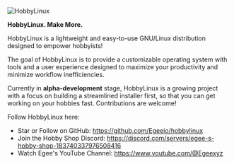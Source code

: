 ![HobbyLinux](https://github.com/Hobby-Linux/.github/assets/6679968/5f151315-3678-4fa1-aeb4-ca000f5f0a85)

**HobbyLinux. Make More.**

HobbyLinux is a lightweight and easy-to-use GNU/Linux distribution designed to empower hobbyists!

The goal of HobbyLinux is to provide a customizable operating system with tools and a user experience designed to maximize your productivity and minimize workflow inefficiencies.

Currently in **alpha-development** stage,  HobbyLinux is a growing project with a focus on building a streamlined installer first, so that you can get working on your hobbies fast. Contributions are welcome!

Follow HobbyLinux here:

- Star or Follow on GitHub: https://github.com/Egeeio/hobbylinux
- Join the Hobby Shop Discord: https://discord.com/servers/egee-s-hobby-shop-183740337976508416
- Watch Egee's YouTube Channel: https://www.youtube.com/@Egeexyz

